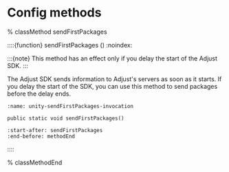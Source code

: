 # Config methods

% classMethod sendFirstPackages

::::{function} sendFirstPackages ()
:noindex:

:::{note}
This method has an effect only if you delay the start of the Adjust SDK.
:::

The Adjust SDK sends information to Adjust's servers as soon as it starts. If you delay the start of the SDK, you can use this method to send packages before the delay ends.

```{code-block} cs
:name: unity-sendFirstPackages-invocation

public static void sendFirstPackages()
```

```{include} /unity/fragments/Adjust.md
:start-after: sendFirstPackages
:end-before: methodEnd
```

::::

% classMethodEnd
